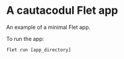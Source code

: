 # A cautacodul Flet app

An example of a minimal Flet app.

To run the app:

```
flet run [app_directory]
```